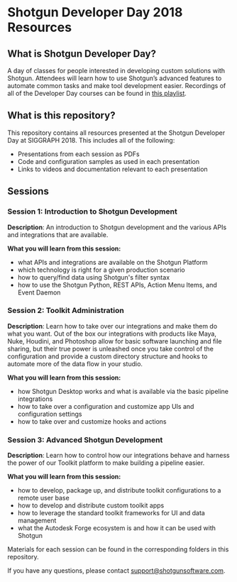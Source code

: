 # Shotgun Developer Day 2018 Resources

## What is Shotgun Developer Day?
A day of classes for people interested in developing custom solutions with Shotgun.
Attendees will learn how to use Shotgun’s advanced features to automate common tasks and
make tool development easier. Recordings of all of the Developer Day courses can be 
found in [this playlist](https://www.youtube.com/watch?v=QP44cM51aEY&list=PLEOzU2tEw33r4yfX7_WD7anyKrsDpQY2d).

## What is this repository?
This repository contains all resources presented at the Shotgun Developer Day 
at SIGGRAPH 2018. This includes all of the following:

* Presentations from each session as PDFs
* Code and configuration samples as used in each presentation
* Links to videos and documentation relevant to each presentation

## Sessions

### Session 1: Introduction to Shotgun Development
**Description**: An introduction to Shotgun development and the various APIs and integrations 
that are available.

**What you will learn from this session:**
* what APIs and integrations are available on the Shotgun Platform
* which technology is right for a given production scenario
* how to query/find data using Shotgun's filter syntax
* how to use the Shotgun Python, REST APIs, Action Menu Items, and Event Daemon

### Session 2: Toolkit Administration
**Description**: Learn how to take over our integrations and make them do what you want. Out of 
the box our integrations with products like Maya, Nuke, Houdini, and Photoshop 
allow for basic software launching and file sharing, but their true power is 
unleashed once you take control of the configuration and provide a custom 
directory structure and hooks to automate more of the data flow in your studio.

**What you will learn from this session:**
* how Shotgun Desktop works and what is available via the basic pipeline integrations
* how to take over a configuration and customize app UIs and configuration settings 
* how to take over and customize hooks and actions

### Session 3: Advanced Shotgun Development
**Description**: Learn how to control how our integrations behave and harness the power of our 
Toolkit platform to make building a pipeline easier.

**What you will learn from this session:**
* how to develop, package up, and distribute toolkit configurations to a remote user base
* how to develop and distribute custom toolkit apps 
* how to leverage the standard toolkit frameworks for UI and data management
* what the Autodesk Forge ecosystem is and how it can be used with Shotgun

Materials for each session can be found in the corresponding folders in this 
repository.

If you have any questions, please contact support@shotgunsoftware.com.
